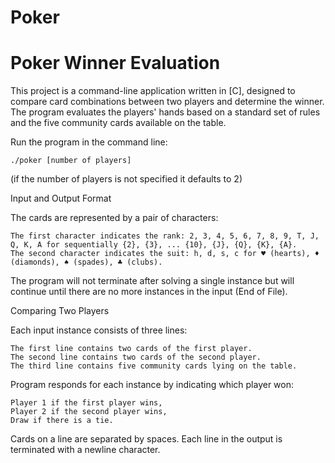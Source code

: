 # Poker
# Poker Winner Evaluation

This project is a command-line application written in [C], designed to compare card combinations between two players and determine the winner. The program evaluates the players' hands based on a standard set of rules and the five community cards available on the table.

Run the program in the command line:
  
    ./poker [number of players]

(if the number of players is not specified it defaults to 2)

Input and Output Format

The cards are represented by a pair of characters:

    The first character indicates the rank: 2, 3, 4, 5, 6, 7, 8, 9, T, J, Q, K, A for sequentially {2}, {3}, ... {10}, {J}, {Q}, {K}, {A}.
    The second character indicates the suit: h, d, s, c for ♥ (hearts), ♦ (diamonds), ♠ (spades), ♣ (clubs).

The program will not terminate after solving a single instance but will continue until there are no more instances in the input (End of File).

Comparing Two Players

Each input instance consists of three lines:

    The first line contains two cards of the first player.
    The second line contains two cards of the second player.
    The third line contains five community cards lying on the table.

Program responds for each instance by indicating which player won:

    Player 1 if the first player wins,
    Player 2 if the second player wins,
    Draw if there is a tie.

Cards on a line are separated by spaces. Each line in the output is terminated with a newline character.
